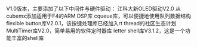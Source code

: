 V1.0版本，主要添加了以下中间件与硬件驱动：
江科大新OLED驱动V2.0
从cubemx添加适用于F4的ARM DSP库
cqueue库，可以便捷地使用队列数据结构
flexible button库V2.0.1，该按键处理库已经加入rt thread的社区生态计划
MultiTimer库V2.0，简单易用的软件定时器库
letter shell库V3.1.2，这是一个功能丰富的shell库
